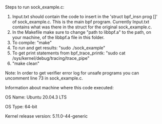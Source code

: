 Steps to run sock_example.c:
1) Input.txt should contain the code to insert in the 'struct bpf_insn prog []' of sock_example.c. This is the main bpf program. Currently Input.txt contains what was there in the struct for the original sock_example.c.
2) In the Makefile make sure to change "path to libbpf.a" to the path, on your machine, of the libbpf.a file in this folder.
3) To compile: "make"
4) To run and get results: "sudo ./sock_example"
5) To get print statements from bpf_trace_printk: "sudo cat /sys/kernel/debug/tracing/trace_pipe"
6) "make clean"

Note: In order to get verifier error log for unsafe programs you can uncomment line 73 in sock_example.c.

Information about machine where this code executed:

OS Name: Ubuntu 20.04.3 LTS

OS Type: 64-bit

Kernel release version: 5.11.0-44-generic
